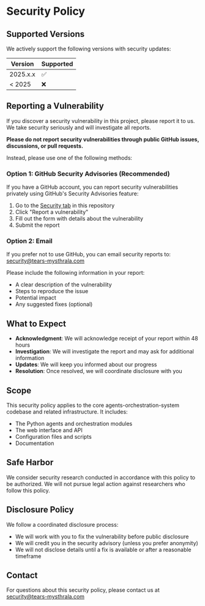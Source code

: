 # Security Policy

## Supported Versions

We actively support the following versions with security updates:

| Version | Supported          |
| ------- | ------------------ |
| 2025.x.x | :white_check_mark: |
| < 2025   | :x:                |

## Reporting a Vulnerability

If you discover a security vulnerability in this project, please report it to us. We take security seriously and will investigate all reports.

**Please do not report security vulnerabilities through public GitHub issues, discussions, or pull requests.**

Instead, please use one of the following methods:

### Option 1: GitHub Security Advisories (Recommended)

If you have a GitHub account, you can report security vulnerabilities privately using GitHub's Security Advisories feature:

1. Go to the [Security tab](https://github.com/tears-mysthrala/agents-orchestration-system/security) in this repository
2. Click "Report a vulnerability"
3. Fill out the form with details about the vulnerability
4. Submit the report

### Option 2: Email

If you prefer not to use GitHub, you can email security reports to: [security@tears-mysthrala.com](mailto:security@tears-mysthrala.com)

Please include the following information in your report:

- A clear description of the vulnerability
- Steps to reproduce the issue
- Potential impact
- Any suggested fixes (optional)

## What to Expect

- **Acknowledgment**: We will acknowledge receipt of your report within 48 hours
- **Investigation**: We will investigate the report and may ask for additional information
- **Updates**: We will keep you informed about our progress
- **Resolution**: Once resolved, we will coordinate disclosure with you

## Scope

This security policy applies to the core agents-orchestration-system codebase and related infrastructure. It includes:

- The Python agents and orchestration modules
- The web interface and API
- Configuration files and scripts
- Documentation

## Safe Harbor

We consider security research conducted in accordance with this policy to be authorized. We will not pursue legal action against researchers who follow this policy.

## Disclosure Policy

We follow a coordinated disclosure process:

- We will work with you to fix the vulnerability before public disclosure
- We will credit you in the security advisory (unless you prefer anonymity)
- We will not disclose details until a fix is available or after a reasonable timeframe

## Contact

For questions about this security policy, please contact us at [security@tears-mysthrala.com](mailto:security@tears-mysthrala.com)
